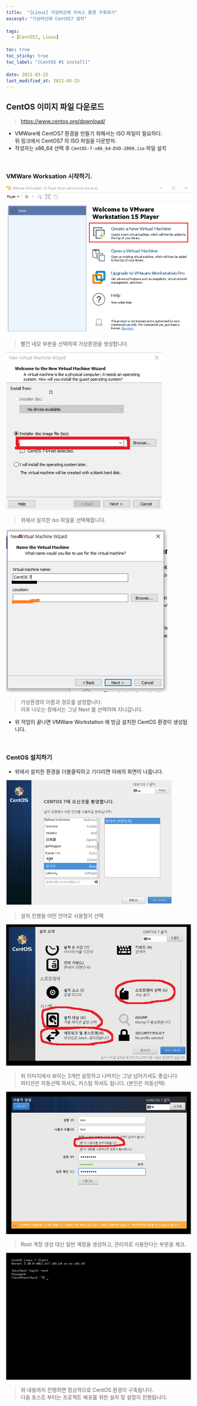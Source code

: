 ```yaml
---
title:  "[Linux] 가상머신에 리눅스 환경 구축하기"
excerpt: "가상머신에 CentOS7 설치"

tags:
  - [CentOS7, Linux]

toc: true
toc_sticky: true
toc_label: "[CentOS #1 install]"
 
date: 2021-03-25
last_modified_at: 2021-03-25
---
```


## CentOS 이미지 파일 다운로드
  > https://www.centos.org/download/

- VMWare에 CentOS7 환경을 만들기 위해서는 ISO 파일이 필요하다.   
위 링크에서 CentOS7 의 ISO 파일을 다운받자.
- 작성자는 x86_64 선택 후 `CentOS-7-x86_64-DVD-2009.iso` 파일 설치
<br>


### VMWare Worksation 시작하기.
![VMWare](/assets/image/linux/vmware_top.PNG)
  > 빨간 네모 부분을 선택하여 가상환경을 생성합니다.

![VMWare](/assets/image/linux/vmware_Centos_install01.PNG)
  > 위에서 설치한 iso 파일을 선택해줍니다.

![VMWare](/assets/image/linux/vmware_Centos_install02.PNG)
  > 가상환경의 이름과 경로를 설정합니다.   
  이후 나오는 창에서는 그냥 Next 를 선택하며 지나갑니다.


- 위 작업이 끝나면 VMWare Workstation 에 방금 설치한 CentOS 환경이 생성됩니다.

  
<br>   

### CentOS 설치하기
- 위에서 설치한 환경을 더블클릭하고 기다리면 아래의 화면이 나옵니다.

![VMWare](/assets/image/linux/vmware_Centos_install03.PNG)
  > 설치 진행을 어떤 언어로 사용할지 선택

![VMWare](/assets/image/linux/vmware_Centos_install04.PNG)
  > 위 이미지에서 보이는 3개만 설정하고 나머지는 그냥 넘어가셔도 좋습니다.   
  파티션은 자동선택 하셔도, 커스텀 하셔도 됩니다. (본인은 자동선택)

![VMWare](/assets/image/linux/vmware_Centos_install05.PNG)
  > Root 계정 생성 대신 일반 계정을 생성하고, 관리자로 사용한다는 부분을 체크.


![VMWare](/assets/image/linux/vmware_Centos_install06.PNG)
  > 위 내용까지 진행하면 정상적으로 CentOS 환경이 구축됩니다.   
  다음 포스트 부터는 프로젝트 배포를 위한 설치 및 설정이 진행됩니다.



